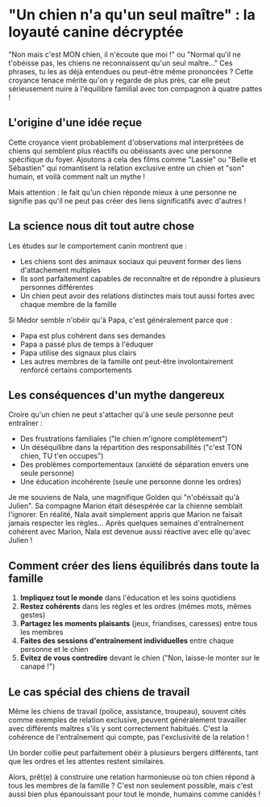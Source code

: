 # "Un chien n'a qu'un seul maître" : la loyauté canine décryptée

"Non mais c'est MON chien, il n'écoute que moi !" ou "Normal qu'il ne t'obéisse pas, les chiens ne reconnaissent qu'un seul maître..." Ces phrases, tu les as déjà entendues ou peut-être même prononcées ? Cette croyance tenace mérite qu'on y regarde de plus près, car elle peut sérieusement nuire à l'équilibre familial avec ton compagnon à quatre pattes !

## L'origine d'une idée reçue

Cette croyance vient probablement d'observations mal interprétées de chiens qui semblent plus réactifs ou obéissants avec une personne spécifique du foyer. Ajoutons à cela des films comme "Lassie" ou "Belle et Sébastien" qui romantisent la relation exclusive entre un chien et "son" humain, et voilà comment naît un mythe !

Mais attention : le fait qu'un chien réponde mieux à une personne ne signifie pas qu'il ne peut pas créer des liens significatifs avec d'autres !

## La science nous dit tout autre chose

Les études sur le comportement canin montrent que :

- Les chiens sont des animaux sociaux qui peuvent former des liens d'attachement multiples
- Ils sont parfaitement capables de reconnaître et de répondre à plusieurs personnes différentes
- Un chien peut avoir des relations distinctes mais tout aussi fortes avec chaque membre de la famille

Si Médor semble n'obéir qu'à Papa, c'est généralement parce que :
- Papa est plus cohérent dans ses demandes
- Papa a passé plus de temps à l'éduquer
- Papa utilise des signaux plus clairs
- Les autres membres de la famille ont peut-être involontairement renforcé certains comportements

## Les conséquences d'un mythe dangereux

Croire qu'un chien ne peut s'attacher qu'à une seule personne peut entraîner :

- Des frustrations familiales ("le chien m'ignore complètement")
- Un déséquilibre dans la répartition des responsabilités ("c'est TON chien, TU t'en occupes")
- Des problèmes comportementaux (anxiété de séparation envers une seule personne)
- Une éducation incohérente (seule une personne donne les ordres)

Je me souviens de Nala, une magnifique Golden qui "n'obéissait qu'à Julien". Sa compagne Marion était désespérée car la chienne semblait l'ignorer. En réalité, Nala avait simplement appris que Marion ne faisait jamais respecter les règles... Après quelques semaines d'entraînement cohérent avec Marion, Nala est devenue aussi réactive avec elle qu'avec Julien !

## Comment créer des liens équilibrés dans toute la famille

1. **Impliquez tout le monde** dans l'éducation et les soins quotidiens
2. **Restez cohérents** dans les règles et les ordres (mêmes mots, mêmes gestes)
3. **Partagez les moments plaisants** (jeux, friandises, caresses) entre tous les membres
4. **Faites des sessions d'entraînement individuelles** entre chaque personne et le chien
5. **Évitez de vous contredire** devant le chien ("Non, laisse-le monter sur le canapé !")

## Le cas spécial des chiens de travail

Même les chiens de travail (police, assistance, troupeau), souvent cités comme exemples de relation exclusive, peuvent généralement travailler avec différents maîtres s'ils y sont correctement habitués. C'est la cohérence de l'entraînement qui compte, pas l'exclusivité de la relation !

Un border collie peut parfaitement obéir à plusieurs bergers différents, tant que les ordres et les attentes restent similaires.

Alors, prêt(e) à construire une relation harmonieuse où ton chien répond à tous les membres de la famille ? C'est non seulement possible, mais c'est aussi bien plus épanouissant pour tout le monde, humains comme canidés ! 